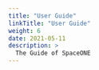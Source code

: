 ```yaml
---
title: "User Guide"
linkTitle: "User Guide"
weight: 6
date: 2021-05-11
description: >
  The Guide of SpaceONE
---
```

